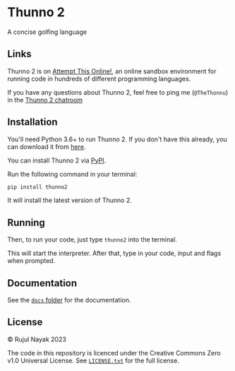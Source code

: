 # Thunno 2

A concise golfing language

## Links

Thunno 2 is on [Attempt This Online!](https://ato.pxeger.com/run?1=m728JKM0Ly_faMGCpaUlaboWC5YUJyUXwzhQGgA), an online sandbox environment for running code in hundreds of different programming languages.

If you have any questions about Thunno 2, feel free to ping me (`@TheThonnu`) in the [Thunno 2 chatroom](https://chat.stackexchange.com/rooms/145278/thunno-2)

## Installation

You'll need Python 3.6+ to run Thunno 2. If you don't have this already, you can download it from [here](https://www.python.org/downloads/).

You can install Thunno 2 via [PyPI](//pypi.org).

Run the following command in your terminal:

```zsh
pip install thunno2
```

It will install the latest version of Thunno 2.

## Running

Then, to run your code, just type `thunno2` into the terminal.

This will start the interpreter. After that, type in your code, input and flags when prompted.

## Documentation

See the [`docs` folder](https://github.com/Thunno/Thunno2/blob/main/docs) for the documentation.

## License

© Rujul Nayak 2023

The code in this repository is licenced under the Creative Commons Zero v1.0 Universal License. See [`LICENSE.txt`](https://github.com/Thunno/Thunno2/blob/main/LICENSE.txt) for the full license.
